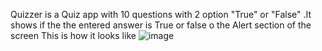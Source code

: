 Quizzer is a Quiz app with 10 questions with 2 option "True" or "False" .It shows if the the entered answer is True or false o the Alert section of the screen
This is how it looks like
![image](https://user-images.githubusercontent.com/77848437/164847955-7b3fb583-a121-48bf-a4e7-e5fe9a933f61.png)

